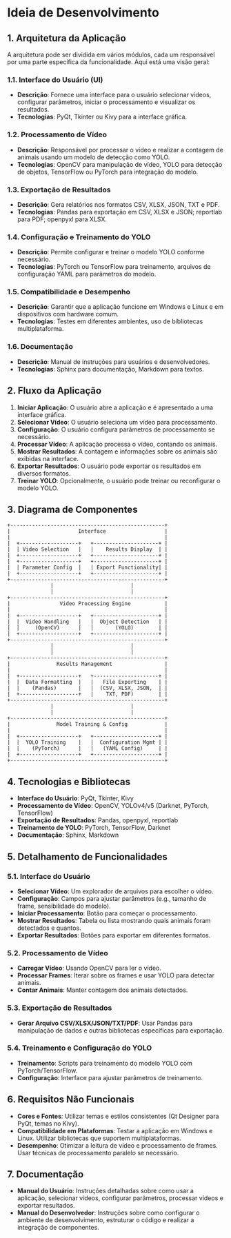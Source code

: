 # Ideia de Desenvolvimento

## 1. Arquitetura da Aplicação

A arquitetura pode ser dividida em vários módulos, cada um responsável por uma parte específica da funcionalidade. Aqui está uma visão geral:

### 1.1. Interface do Usuário (UI)

- **Descrição**: Fornece uma interface para o usuário selecionar vídeos, configurar parâmetros, iniciar o processamento e visualizar os resultados.
- **Tecnologias**: PyQt, Tkinter ou Kivy para a interface gráfica.

### 1.2. Processamento de Vídeo

- **Descrição**: Responsável por processar o vídeo e realizar a contagem de animais usando um modelo de detecção como YOLO.
- **Tecnologias**: OpenCV para manipulação de vídeo, YOLO para detecção de objetos, TensorFlow ou PyTorch para integração do modelo.

### 1.3. Exportação de Resultados

- **Descrição**: Gera relatórios nos formatos CSV, XLSX, JSON, TXT e PDF.
- **Tecnologias**: Pandas para exportação em CSV, XLSX e JSON; reportlab para PDF; openpyxl para XLSX.

### 1.4. Configuração e Treinamento do YOLO

- **Descrição**: Permite configurar e treinar o modelo YOLO conforme necessário.
- **Tecnologias**: PyTorch ou TensorFlow para treinamento, arquivos de configuração YAML para parâmetros do modelo.

### 1.5. Compatibilidade e Desempenho

- **Descrição**: Garantir que a aplicação funcione em Windows e Linux e em dispositivos com hardware comum.
- **Tecnologias**: Testes em diferentes ambientes, uso de bibliotecas multiplataforma.

### 1.6. Documentação

- **Descrição**: Manual de instruções para usuários e desenvolvedores.
- **Tecnologias**: Sphinx para documentação, Markdown para textos.

## 2. Fluxo da Aplicação

1. **Iniciar Aplicação**: O usuário abre a aplicação e é apresentado a uma interface gráfica.
2. **Selecionar Vídeo**: O usuário seleciona um vídeo para processamento.
3. **Configuração**: O usuário configura parâmetros de processamento se necessário.
4. **Processar Vídeo**: A aplicação processa o vídeo, contando os animais.
5. **Mostrar Resultados**: A contagem e informações sobre os animais são exibidas na interface.
6. **Exportar Resultados**: O usuário pode exportar os resultados em diversos formatos.
7. **Treinar YOLO**: Opcionalmente, o usuário pode treinar ou reconfigurar o modelo YOLO.

## 3. Diagrama de Componentes

```plaintext
+--------------------------------------------------+
|                      Interface                   |
|                                                  |
|  +-------------------+   +---------------------+ |
|  | Video Selection   |   |    Results Display  | |
|  +-------------------+   +---------------------+ |
|  +-------------------+   +---------------------+ |
|  | Parameter Config  |   | Export Functionality| |
|  +-------------------+   +---------------------+ |
+--------------------------------------------------+
              |                         |
              |                         |
+--------------------------------------------------+
|                Video Processing Engine           |
|                                                  |
|  +-------------------+   +---------------------+ |
|  |  Video Handling   |   |  Object Detection   | |
|  |     (OpenCV)      |   |       (YOLO)        | |
|  +-------------------+   +---------------------+ |
+--------------------------------------------------+
              |                         |
              |                         |
+--------------------------------------------------+
|               Results Management                 |
|                                                  |
|  +-------------------+   +---------------------+ |
|  |  Data Formatting  |   |   File Exporting    | |
|  |    (Pandas)       |   |  (CSV, XLSX, JSON,  | |
|  +-------------------+   |    TXT, PDF)        | |
+--------------------------------------------------+
              |                         |
              |                         |
+--------------------------------------------------+
|               Model Training & Config            |
|                                                  |
|  +-------------------+   +---------------------+ |
|  |  YOLO Training    |   |  Configuration Mgmt | |
|  |    (PyTorch)      |   |   (YAML Config)     | |
|  +-------------------+   +---------------------+ |
+--------------------------------------------------+
```

## 4. Tecnologias e Bibliotecas

- **Interface do Usuário**: PyQt, Tkinter, Kivy
- **Processamento de Vídeo**: OpenCV, YOLOv4/v5 (Darknet, PyTorch, TensorFlow)
- **Exportação de Resultados**: Pandas, openpyxl, reportlab
- **Treinamento de YOLO**: PyTorch, TensorFlow, Darknet
- **Documentação**: Sphinx, Markdown

## 5. Detalhamento de Funcionalidades

### 5.1. Interface do Usuário

- **Selecionar Vídeo**: Um explorador de arquivos para escolher o vídeo.
- **Configuração**: Campos para ajustar parâmetros (e.g., tamanho de frame, sensibilidade do modelo).
- **Iniciar Processamento**: Botão para começar o processamento.
- **Mostrar Resultados**: Tabela ou lista mostrando quais animais foram detectados e quantos.
- **Exportar Resultados**: Botões para exportar em diferentes formatos.

### 5.2. Processamento de Vídeo

- **Carregar Vídeo**: Usando OpenCV para ler o vídeo.
- **Processar Frames**: Iterar sobre os frames e usar YOLO para detectar animais.
- **Contar Animais**: Manter contagem dos animais detectados.

### 5.3. Exportação de Resultados

- **Gerar Arquivo CSV/XLSX/JSON/TXT/PDF**: Usar Pandas para manipulação de dados e outras bibliotecas específicas para exportação.

### 5.4. Treinamento e Configuração do YOLO

- **Treinamento**: Scripts para treinamento do modelo YOLO com PyTorch/TensorFlow.
- **Configuração**: Interface para ajustar parâmetros de treinamento.

## 6. Requisitos Não Funcionais

- **Cores e Fontes**: Utilizar temas e estilos consistentes (Qt Designer para PyQt, temas no Kivy).
- **Compatibilidade em Plataformas**: Testar a aplicação em Windows e Linux. Utilizar bibliotecas que suportem multiplataformas.
- **Desempenho**: Otimizar a leitura de vídeo e processamento de frames. Usar técnicas de processamento paralelo se necessário.

## 7. Documentação

- **Manual do Usuário**: Instruções detalhadas sobre como usar a aplicação, selecionar vídeos, configurar parâmetros, processar vídeos e exportar resultados.
- **Manual do Desenvolvedor**: Instruções sobre como configurar o ambiente de desenvolvimento, estruturar o código e realizar a integração de componentes.
